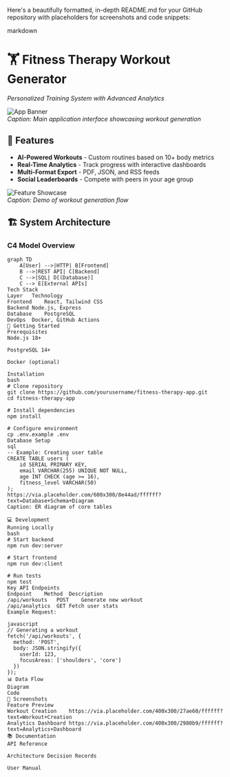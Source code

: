 Here's a beautifully formatted, in-depth README.md for your GitHub repository with placeholders for screenshots and code snippets:

markdown
# 🏋️ Fitness Therapy Workout Generator  
*Personalized Training System with Advanced Analytics*  

![App Banner](https://via.placeholder.com/1200x400/2c3e50/ffffff?text=Fitness+Therapy+Workout+Generator)  
*Caption: Main application interface showcasing workout generation*

## 🌟 Features
- **AI-Powered Workouts** - Custom routines based on 10+ body metrics  
- **Real-Time Analytics** - Track progress with interactive dashboards  
- **Multi-Format Export** - PDF, JSON, and RSS feeds  
- **Social Leaderboards** - Compete with peers in your age group  

![Feature Showcase](https://via.placeholder.com/800x400/3498db/ffffff?text=Feature+Showcase+GIF)  
*Caption: Demo of workout generation flow*

## 🏗️ System Architecture
### C4 Model Overview
```mermaid
graph TD
    A[User] -->|HTTP| B[Frontend]
    B -->|REST API| C[Backend]
    C -->|SQL| D[(Database)]
    C --> E[External APIs]
Tech Stack
Layer	Technology
Frontend	React, Tailwind CSS
Backend	Node.js, Express
Database	PostgreSQL
DevOps	Docker, GitHub Actions
🚀 Getting Started
Prerequisites
Node.js 18+

PostgreSQL 14+

Docker (optional)

Installation
bash
# Clone repository
git clone https://github.com/yourusername/fitness-therapy-app.git
cd fitness-therapy-app

# Install dependencies
npm install

# Configure environment
cp .env.example .env
Database Setup
sql
-- Example: Creating user table
CREATE TABLE users (
    id SERIAL PRIMARY KEY,
    email VARCHAR(255) UNIQUE NOT NULL,
    age INT CHECK (age >= 16),
    fitness_level VARCHAR(50)
);
https://via.placeholder.com/600x300/8e44ad/ffffff?text=Database+Schema+Diagram
Caption: ER diagram of core tables

💻 Development
Running Locally
bash
# Start backend
npm run dev:server

# Start frontend
npm run dev:client

# Run tests
npm test
Key API Endpoints
Endpoint	Method	Description
/api/workouts	POST	Generate new workout
/api/analytics	GET	Fetch user stats
Example Request:

javascript
// Generating a workout
fetch('/api/workouts', {
  method: 'POST',
  body: JSON.stringify({
    userId: 123,
    focusAreas: ['shoulders', 'core']
  })
});
📊 Data Flow
Diagram
Code
📸 Screenshots
Feature	Preview
Workout Creation	https://via.placeholder.com/400x300/27ae60/ffffff?text=Workout+Creation
Analytics Dashboard	https://via.placeholder.com/400x300/2980b9/ffffff?text=Analytics+Dashboard
📚 Documentation
API Reference

Architecture Decision Records

User Manual
